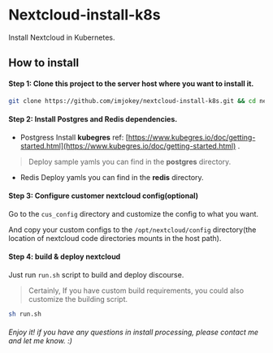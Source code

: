 # Nextcloud-install-k8s

Install Nextcloud in Kubernetes.

## How to install

#### Step 1: Clone this project to the server host where you want to install it.

```sh
git clone https://github.com/imjokey/nextcloud-install-k8s.git && cd nextcloud-install-k8s
```


#### Step 2:  Install Postgres and Redis dependencies.

-  Postgress
  Install **kubegres**  ref:  [https://www.kubegres.io/doc/getting-started.html](https://www.kubegres.io/doc/getting-started.html) .
  
  > Deploy sample yamls you can find in the **postgres** directory. 
  
-  Redis
  Deploy yamls you can find in the **redis** directory.

#### Step 3:  Configure  customer nextcloud config(optional)

Go to the `cus_config` directory and customize the config to what you want.

And copy your custom configs to the `/opt/nextcloud/config` directory(the location of nextcloud code directories mounts in the host path).

#### Step 4:  build & deploy  nextcloud 

Just run `run.sh` script to build and deploy discourse.

> Certainly,  If you have custom build requirements,  you could also customize the building script. 

```sh
sh run.sh 
```

###### Enjoy it! if you have any questions in install processing, please contact me and let me know. :)
